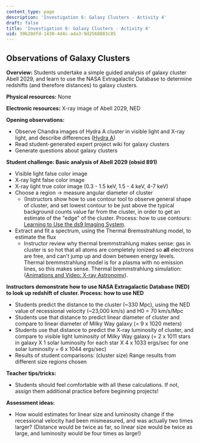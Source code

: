 ```yaml
---
content_type: page
description: 'Investigation 6: Galaxy Clusters - Activity 4'
draft: false
title: 'Investigation 6: Galaxy Clusters - Activity 4'
uid: 39b20dfd-1430-4d4c-a4a3-9d2568883c85
---
```

## **Observations of Galaxy Clusters**

**Overview:** Students undertake a simple guided analysis of galaxy cluster Abell 2029, and learn to use the NASA Extragalactic Database to determine redshifts (and therefore distances) to galaxy clusters.

**Physical resources:** None

**Electronic resources:** X-ray image of Abell 2029, NED

**Opening observations:**

- Observe Chandra images of Hydra A cluster in visible light and X-ray light, and describe differences ([Hydra A](http://chandra.harvard.edu/photo/1999/0087/))
- Read student-generated expert project wiki for galaxy clusters
- Generate questions about galaxy clusters

**Student challenge: Basic analysis of Abell 2029 (obsid 891)**

- Visible light false color image
- X-ray light false color image
- X-ray light true color image (0.3 - 1.5 keV, 1.5 - 4 keV, 4-7 keV)
- Choose a region → measure angular diameter of cluster 
    - (Instructors show how to use contour tool to observe general shape of cluster, and set lowest contour to be just above the typical background counts value far from the cluster, in order to get an estimate of the "edge" of the cluster. Process: how to use contours: [Learning to Use the ds9 Imaging System](http://xray1.physics.rutgers.edu/learning_ds9index.html).
- Extract and fit a spectrum, using the Thermal Bremsstrahlung model, to estimate the flux 
    - Instructor review why thermal bremmstrahlung makes sense: gas in cluster is so hot that all atoms are completely ionized so **all** electrons are free, and can't jump up and down between energy levels. Thermal bremmstrahlung model is for a plasma with no emission lines, so this makes sense. Thermal bremmstrahlung simulation: ([Animations and Video: X-ray Astronomy](http://chandra.harvard.edu/resources/animations/photon.html)).

**Instructors demonstrate how to use NASA Extragalactic Database (NED) to look up redshift of cluster. Process: how to use NED**

- Students predict the distance to the cluster (~330 Mpc), using the NED value of recessional velocity (~23,000 km/s) and H0 = 70 km/s/Mpc
- Students use that distance to predict linear diameter of cluster and compare to linear diameter of Milky Way galaxy (= 9 x 1020 meters)
- Students use that distance to predict the X-ray luminosity of cluster, and compare to visible light luminosity of Milky Way galaxy (= 2 x 1011 stars in galaxy X 1 solar luminosity for each star X 4 x 1033 ergs/sec for one solar luminosity = 6 x 1044 ergs/sec)
- Results of student comparisons: (cluster size) Range results from different size regions chosen

**Teacher tips/tricks:**

- Students should feel comfortable with all these calculations. If not, assign them additional practice before beginning projects!

**Assessment ideas:**

- How would estimates for linear size and luminosity change if the recessional velocity had been mismeasured, and was actually two times larger? (Distance would be twice as far, so linear size would be twice as large, and luminosity would be four times as large!)